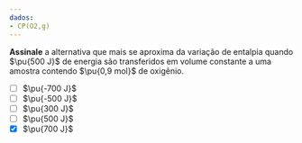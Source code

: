 ```yaml
---
dados:
- CP(O2,g)
---
```

**Assinale** a alternativa que mais se aproxima da variação de entalpia quando $\pu{500 J}$ de energia são transferidos em volume constante a uma amostra contendo $\pu{0,9 mol}$ de oxigênio.

- [ ] $\pu{-700 J}$
- [ ] $\pu{-500 J}$
- [ ] $\pu{300 J}$
- [ ] $\pu{500 J}$
- [x] $\pu{700 J}$
